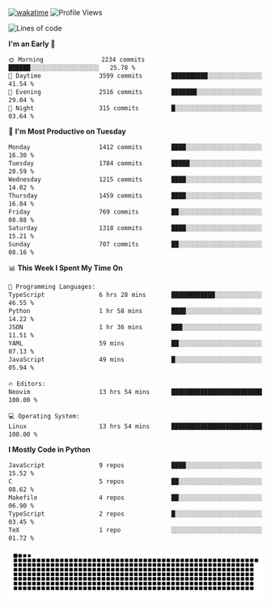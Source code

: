 [![wakatime](https://wakatime.com/badge/user/b920b284-3cde-4cd4-b72e-f7f22d050b16.svg)](https://wakatime.com/@b920b284-3cde-4cd4-b72e-f7f22d050b16)
![Profile Views](http://img.shields.io/badge/Profile%20Views-4586-blue)
<!--START_SECTION:waka-->
![Lines of code](https://img.shields.io/badge/From%20Hello%20World%20I%27ve%20Written-6.6%20million%20lines%20of%20code-blue)

**I'm an Early 🐤** 

```text
🌞 Morning                2234 commits        ██████░░░░░░░░░░░░░░░░░░░   25.78 % 
🌆 Daytime                3599 commits        ██████████░░░░░░░░░░░░░░░   41.54 % 
🌃 Evening                2516 commits        ███████░░░░░░░░░░░░░░░░░░   29.04 % 
🌙 Night                  315 commits         █░░░░░░░░░░░░░░░░░░░░░░░░   03.64 % 
```
📅 **I'm Most Productive on Tuesday** 

```text
Monday                   1412 commits        ████░░░░░░░░░░░░░░░░░░░░░   16.30 % 
Tuesday                  1784 commits        █████░░░░░░░░░░░░░░░░░░░░   20.59 % 
Wednesday                1215 commits        ████░░░░░░░░░░░░░░░░░░░░░   14.02 % 
Thursday                 1459 commits        ████░░░░░░░░░░░░░░░░░░░░░   16.84 % 
Friday                   769 commits         ██░░░░░░░░░░░░░░░░░░░░░░░   08.88 % 
Saturday                 1318 commits        ████░░░░░░░░░░░░░░░░░░░░░   15.21 % 
Sunday                   707 commits         ██░░░░░░░░░░░░░░░░░░░░░░░   08.16 % 
```


📊 **This Week I Spent My Time On** 

```text
💬 Programming Languages: 
TypeScript               6 hrs 28 mins       ████████████░░░░░░░░░░░░░   46.55 % 
Python                   1 hr 58 mins        ████░░░░░░░░░░░░░░░░░░░░░   14.22 % 
JSON                     1 hr 36 mins        ███░░░░░░░░░░░░░░░░░░░░░░   11.51 % 
YAML                     59 mins             ██░░░░░░░░░░░░░░░░░░░░░░░   07.13 % 
JavaScript               49 mins             █░░░░░░░░░░░░░░░░░░░░░░░░   05.94 % 

🔥 Editors: 
Neovim                   13 hrs 54 mins      █████████████████████████   100.00 % 

💻 Operating System: 
Linux                    13 hrs 54 mins      █████████████████████████   100.00 % 
```

**I Mostly Code in Python** 

```text
JavaScript               9 repos             ████░░░░░░░░░░░░░░░░░░░░░   15.52 % 
C                        5 repos             ██░░░░░░░░░░░░░░░░░░░░░░░   08.62 % 
Makefile                 4 repos             ██░░░░░░░░░░░░░░░░░░░░░░░   06.90 % 
TypeScript               2 repos             █░░░░░░░░░░░░░░░░░░░░░░░░   03.45 % 
TeX                      1 repo              ░░░░░░░░░░░░░░░░░░░░░░░░░   01.72 % 
```




<!--END_SECTION:waka-->
![Snake animation](https://raw.githubusercontent.com/timmypidashev/timmypidashev/main/commits.svg)

